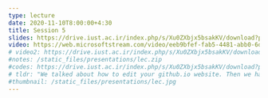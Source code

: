 ```yaml
---
type: lecture
date: 2020-11-10T8:00:00+4:30
title: Session 5
slides: https://drive.iust.ac.ir/index.php/s/Xu0ZXbjx5bsakKV/download?path=%2FSlides&files=lab2.pdf
video: https://web.microsoftstream.com/video/eeb9bfef-fab5-4481-abb0-6dd2320d8774
# video2: https://drive.iust.ac.ir/index.php/s/Xu0ZXbjx5bsakKV/download?path=%2FVideos&files=lab2b.mp4
#notes: /static_files/presentations/lec.zip
#codes: https://drive.iust.ac.ir/index.php/s/Xu0ZXbjx5bsakKV/download?path=%2FCode&files=S4.zip
# tldr: "We talked about how to edit your github.io website. Then we had a quick introduction to networking and the internet, starting from the physical layer all the way up to the application layer. In the second half of the class we spent time learning about variables and functions in Python. We ended the class with a homework to build a scalable ascii-art rocket."
#thumbnail: /static_files/presentations/lec.jpg
---
```


